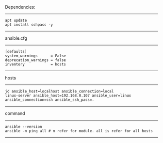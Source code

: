 
Dependencies:

------

    apt update
    apt install sshpass -y

------

ansible.cfg

------

    [defaults]
    system_warnings      = False
    deprecation_warnings = false
    inventory            = hosts

------

hosts

------

    jd ansible_host=localhost ansible_connection=local
    linux-server ansible_host=192.168.0.107 ansible_user=linux ansible_connection=ssh ansible_ssh_pass=.

---

command

------

    ansible --version
    ansible -m ping all # m refer for module. all is refer for all hosts

------
